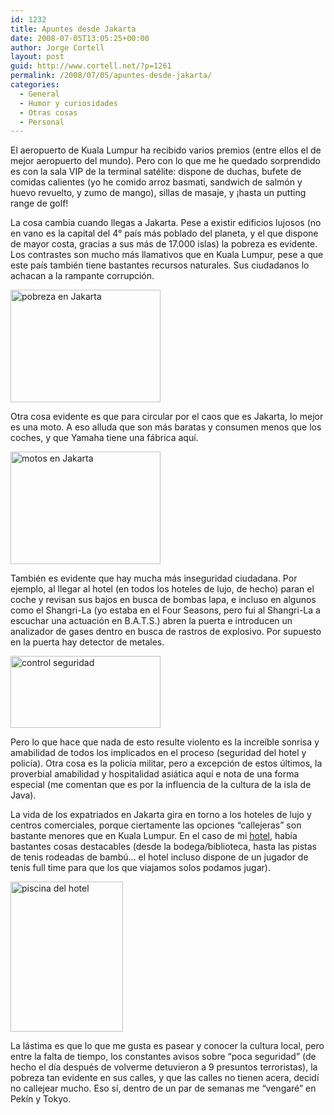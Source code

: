 ```yaml
---
id: 1232
title: Apuntes desde Jakarta
date: 2008-07-05T13:05:25+00:00
author: Jorge Cortell
layout: post
guid: http://www.cortell.net/?p=1261
permalink: /2008/07/05/apuntes-desde-jakarta/
categories:
  - General
  - Humor y curiosidades
  - Otras cosas
  - Personal
---
```

El aeropuerto de Kuala Lumpur ha recibido varios premios (entre ellos el de mejor aeropuerto del mundo). Pero con lo que me he quedado sorprendido es con la sala VIP de la terminal satélite: dispone de duchas, bufete de comidas calientes (yo he comido arroz basmati, sandwich de salmón y huevo revuelto, y zumo de mango), sillas de masaje, y ¡hasta un putting range de golf!

La cosa cambia cuando llegas a Jakarta. Pese a existir edificios lujosos (no en vano es la capital del 4° país más poblado del planeta, y el que dispone de mayor costa, gracias a sus más de 17.000 islas) la pobreza es evidente. Los contrastes son mucho más llamativos que en Kuala Lumpur, pese a que este país también tiene bastantes recursos naturales. Sus ciudadanos lo achacan a la rampante corrupción.

<img src="http://farm3.static.flickr.com/2361/2646060284_4fd4ea1901_m.jpg" alt="pobreza en Jakarta" width="240" height="180" />

Otra cosa evidente es que para circular por el caos que es Jakarta, lo mejor es una moto. A eso alluda que son más baratas y consumen menos que los coches, y que Yamaha tiene una fábrica aquí.

<img src="http://farm4.static.flickr.com/3018/2646059906_a1f8cb10a6_m.jpg" alt="motos en Jakarta" width="240" height="180" />

También es evidente que hay mucha más inseguridad ciudadana. Por ejemplo, al llegar al hotel (en todos los hoteles de lujo, de hecho) paran el coche y revisan sus bajos en busca de bombas lapa, e incluso en algunos como el Shangri-La (yo estaba en el Four Seasons, pero fui al Shangri-La a escuchar una actuación en B.A.T.S.) abren la puerta e introducen un analizador de gases dentro en busca de rastros de explosivo. Por supuesto en la puerta hay detector de metales.

<img src="http://farm4.static.flickr.com/3266/2645234345_c40a7c7f8a_m.jpg" alt="control seguridad" width="240" height="115" />

Pero lo que hace que nada de esto resulte violento es la increíble sonrisa y amabilidad de todos los implicados en el proceso (seguridad del hotel y policía). Otra cosa es la policía militar, pero a excepción de estos últimos, la proverbial amabilidad y hospitalidad asiática aquí e nota de una forma especial (me comentan que es por la influencia de la cultura de la isla de Java).

La vida de los expatriados en Jakarta gira en torno a los hoteles de lujo y centros comerciales, porque ciertamente las opciones &#8220;callejeras&#8221; son bastante menores que en Kuala Lumpur. En el caso de mi <a title="Four Seasons" href="http://www.fourseasons.com/jakarta/" target="_blank">hotel</a>, había bastantes cosas destacables (desde la bodega/biblioteca, hasta las pistas de tenis rodeadas de bambú&#8230; el hotel incluso dispone de un jugador de tenis full time para que los que viajamos solos podamos jugar).

<img src="http://farm4.static.flickr.com/3120/2646060836_4a4b416801_m.jpg" alt="piscina del hotel" width="180" height="240" />

La lástima es que lo que me gusta es pasear y conocer la cultura local, pero entre la falta de tiempo, los constantes avisos sobre &#8220;poca seguridad&#8221; (de hecho el día después de volverme detuvieron a 9 presuntos terroristas), la pobreza tan evidente en sus calles, y que las calles no tienen acera, decidí no callejear mucho. Eso sí, dentro de un par de semanas me &#8220;vengaré&#8221; en Pekín y Tokyo.